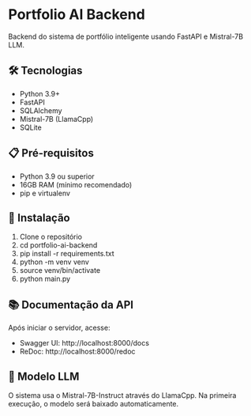# Portfolio AI Backend

Backend do sistema de portfólio inteligente usando FastAPI e Mistral-7B LLM.

## 🛠️ Tecnologias

- Python 3.9+
- FastAPI
- SQLAlchemy
- Mistral-7B (LlamaCpp)
- SQLite

## 📋 Pré-requisitos

- Python 3.9 ou superior
- 16GB RAM (mínimo recomendado)
- pip e virtualenv

## 🚀 Instalação

1. Clone o repositório
2. cd portfolio-ai-backend
3. pip install -r requirements.txt
4. python -m venv venv
5. source venv/bin/activate
6. python main.py


## 📚 Documentação da API

Após iniciar o servidor, acesse:
- Swagger UI: http://localhost:8000/docs
- ReDoc: http://localhost:8000/redoc

## 🤖 Modelo LLM

O sistema usa o Mistral-7B-Instruct através do LlamaCpp. Na primeira execução, o modelo será baixado automaticamente.
